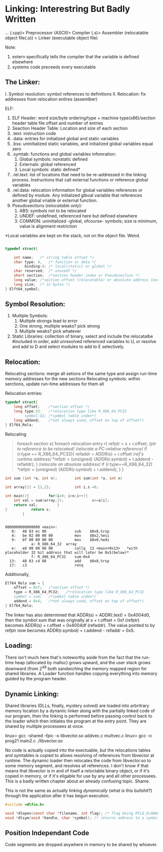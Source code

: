 #  Linking: Interestring But Badly Written

... (.cpp)> Preprocessor (ASCII)> Compiler (.s)> Assembler (relocatable object file(.o)) > Linker (executable object file)

Note:

1.	extern specifically tells the compiler that the variable is defined elsewhere
2.	systems code preceeds every executable
## The Linker:

I.	Symbol resolution: symbol references to definitions
II.	Relocation: fix addresses from relocation entires (assemlber)


ELF:

1.	ELF Header: word size/byte ordering/type + machine type(x86)/section header table file offset and number of entries
1.	Seaction Header Table:  Location and size of each section 
1.	.text: instruction code
1.	.data: entries for initialized global and static variables
1.	.bss: uninitialized static variables, and initialized global variables equal zero
1.	.symtab: functions and global variables infomration:
	1.	Global symbols: nonstatic defined
	2.	Externals: global referenced
	3.	Local symbols: static defined*
1.	.rel.text: list of locations that need to be re-addressed in  the linking process. Instructions that call external functions or reference global variables
1.	.rel.data: relocation information for global variables references or defined by module. Any initialized glboal variable that references another global vriable or external function.
1.	Pseudosections (*relocatable only*):
	1.	ABS: symbols not to be relocated
	2.	UNDEF: undefined, referenced here but defined elsewhere
	3.	COMMON: uninitialized -global, ofcourse- symbols; size is minimum, value is alignment restriction

*Local variables are kept on the stack, not on the object file. Weird.

```c

typedef struct{

	int name;	/* string table offset */
	char type: 4,	/* function or data */
	     binding:4;	/* local(static) or global */
	char reserved;	/* unused? */
	short section;	/*section header index or Pseudosection */
	long value;	/*section offset (relocatable) or absolute address (executable)*/
	long size;	/* in bytes */
} Elft64_symbol;

```

## Symbol Resolution:

1.	Multiple Symbols:
	1.	Multiple strongs lead to error
	2.	One strong, multiple weaks? pick strong
	3.	Multiple weaks? pick whatever
2.	Static Libraries: collection of binary, select and include the relocatalbe #included in order, add unresolved referenced variables to U, or resolve and add to D and select modules to add to E selectively.

## Relocation:

Relocating sections: merge all setions of the same type and assign run-time memory addresses for the new sections
Relocating symbols: within serctions, update run-time addresses for them all

Relocation entries:

```c
typedef struct{
	long offset;	/*section offset */
	long type:32.	/*relocation type like R_X86_64_PC32
	     symbol:32;	/*symbol table index*/
	long addend;	/*not always used, offset on top of offset*/
} Elf64_Rela;
```

Relocating 

>	foreach section s{
>		foreach relocation entry r{
>			refptr = s + r.offset;	/*ptr to reference to be relocated*/
>			/*relocate a PC-relative reference*/
>			if (r.type == R_X86_64_PC32){
>			refaddr = ADDR(s) + r.offset /*ref's runtime address*/
>			*refptr = (unsigned) (ADDR(r.symbol) + r.addend - refaddr);
>		}
>		/*relocate an absolute address*/ 
>		if (r.type==R_X86_64_32)
>			*refptr = (unsigned) (ADDR(r.symbol) + r.addend);
>	}
> }

```c
int sum (int *a, int n);		int sum(int *a, int n)
	
int array[2] = {1,2};			int i,s =0;

int main(){			for(i=0; i<n;i++){
	int val = sum(array,2);				s+=a[i];
	return val;			}
}			return s;
		}
```


```assembly

0000000000000000 <main>:
   0:	48 83 ec 08          	sub    $0x8,%rsp
   4:	be 02 00 00 00       	mov    $0x2,%esi
   9:	bf 00 00 00 00       	mov    $0x0,%edi
			a: R_X86_64_32	array
   e:	e8 00 00 00 00       	callq  13 <main+0x13>	*with placeholder 32 bit address that will later be 0x5(below)*
			f: R_X86_64_PC32	sum-0x4
  13:	48 83 c4 08          	add    $0x8,%rsp
  17:	c3                   	retq   
```

Additionally,

```c
Elf64_Rela sum = {
	offset = 0xf;	/*section offset */
	type = R_X86_64_PC32;	/*relocation type like R_X86_64_PC32
	symbol = sum;	/*symbol table index*/
	addend = 0x4;	/*not always used, offset on top of offset*/
} Elf64_Rela;
```

The linker has also determined that ADDR(s) = ADDR(.text) = 0x4004d0, then the symbol sum that was originally at s + r.offset = 0xf (refptr) becomes ADDR(s) + r.offset = 0x4004df (refaddr). The value pointed to by refptr now becomes ADDR(r.symbol) + r.addend - refaddr = 0x5.


## Loading:

There isn't much here that's noteworthy aside from  the fact that the run-time heap (allocated by malloc) grows upward, and the user stack grows downward (from 2<sup>48</sup> both sandwiching the memory mapped region for shared libraries. A Loader function handles copying everything into memory guided by the program header.

## Dynamic Linking:

Shared libraries (DLLs, finally, mystery solved) are loaded into arbritrary memory location by a dynamic linker along with the partially linked code of our program, then the linking is performed before passing control back to the loader which then initiates the program at the entry point. They are shared by multiple processees at once.

linux> gcc -shared -fpic -o libvector.so addvec.c multvec.c
linux> gcc -o prog21 main2.c ./libvector.so

No code is actually copied into the exectuable, but the relocations tables and symtables is copied to allows resolving of references from libvector at runtime. The dynamic loader then relocates the code from libvector.so to some memory segment, and resolves all references. I don't know if that means that libvector is in and of itself a reloctable binary object, or if it's copied in memory, or if it's eligable for use by any and all other processees. This is a badly written chapter about an already confusing topic. Shame.

This is not the same as actually linking *dynamically* (what is this bullshit?) through the application after it has begun execution.

```c
#include <dlfcn.h>

void *dlopen(const char *filename, int flag); /* flag being RTLD_GLOBAL, RTLD_NOW or RTLD_LAZY*/
void *dlsym(void *handle, char *symbol); /* returns address to a symbol in the handle (shared library above) */
```

## Position Independant Code

Code segments are dropped anywhere in memory to be shared by whoever.
